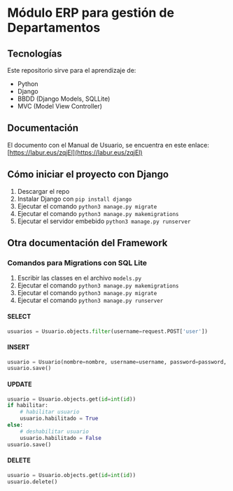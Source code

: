 # Módulo ERP para gestión de Departamentos

## Tecnologías
Este repositorio sirve para el aprendizaje de:   

* Python
* Django
* BBDD (Django Models, SQLLite)
* MVC (Model View Controller)

## Documentación
El documento con el Manual de Usuario, se encuentra en este enlace: [https://labur.eus/zqjEl](https://labur.eus/zqjEl)


## Cómo iniciar el proyecto con Django
1. Descargar el repo
2. Instalar Django con `pip install django`
3. Ejecutar el comando `python3 manage.py migrate`
4. Ejecutar el comando `python3 manage.py makemigrations`
5. Ejecutar el servidor embebido `python3 manage.py runserver`

## Otra documentación del Framework

### Comandos para Migrations con SQL Lite
1. Escribir las classes en el archivo `models.py`
2. Ejecutar el comando `python3 manage.py makemigrations`
3. Ejecutar el comando `python3 manage.py migrate`
4. Ejecutar el comando `python3 manage.py runserver`

#### SELECT
```python
usuarios = Usuario.objects.filter(username=request.POST['user'])
```
#### INSERT
```python
usuario = Usuario(nombre=nombre, username=username, password=password, email=email, habilitado=habilitado)
usuario.save()
```
#### UPDATE
```python
usuario = Usuario.objects.get(id=int(id))
if habilitar:
    # habilitar usuario
    usuario.habilitado = True
else:
    # deshabilitar usuario
    usuario.habilitado = False
usuario.save()
```

#### DELETE
```python
usuario = Usuario.objects.get(id=int(id))
usuario.delete()
```